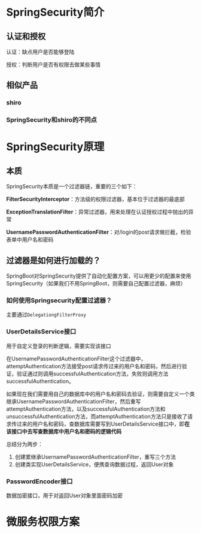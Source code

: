 # SpringSecurity简介

## 认证和授权

认证：缺点用户是否能够登陆

授权：判断用户是否有权限去做某些事情

## 相似产品

### shiro

### SpringSecurity和shiro的不同点

# SpringSecurity原理

## 本质

SpringSecurity本质是一个过滤器链，重要的三个如下：

**FilterSecurityInterceptor**：方法级的权限过滤器，基本位于过滤器的最底部

**ExceptionTranslationFilter**：异常过滤器，用来处理在认证授权过程中抛出的异常

**UsernamePasswordAuthenticationFilter**：对/login的post请求做拦截，检验表单中用户名和密码

## 过滤器是如何进行加载的？

SpringBoot对SpringSecurity提供了自动化配置方案，可以用更少的配置来使用SpringSecurity（如果我们不用SpringBoot，则需要自己配置过滤器，麻烦）

### 如何使用Springsecurity配置过滤器？

主要通过`DelegationgFilterProxy`

### UserDetailsService接口

用于自定义登录的判断逻辑，需要实现该接口

在UsernamePasswordAuthenticationFilter这个过滤器中，attemptAuthentication方法接受post请求传过来的用户名和密码，然后进行验证，验证通过则调用successfulAuthentication方法，失败则调用方法successfulAuthentication。

如果现在我们需要用自己的数据库中的用户名和密码去验证，则需要自定义一个类继承UsernamePasswordAuthenticationFilter，然后重写attemptAuthentication方法，以及successfulAuthentication方法和unsuccessfulAuthentication方法，而attemptAuthentication方法只是接收了请求传过来的用户名和密码，查数据库需要写到UserDetailsService接口中，即**在该接口中去写查数据库中用户名和密码的逻辑代码**

总结分为两步：
1. 创建累继承UsernamePasswordAuthenticationFilter，重写三个方法
2. 创建类实现UserDetailsService，便携查询数据过程，返回User对象

### PasswordEncoder接口

数据加密接口，用于对返回User对象里面密码加密

# 微服务权限方案





